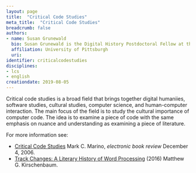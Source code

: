 ```yaml
---
layout: page
title:  "Critical Code Studies"
meta_title:  "Critical Code Studies"
breadcrumb: false
authors: 
- name: Susan Grunewald
  bio: Susan Grunewald is the Digital History Postdoctoral Fellow at the University of Pittsburgh’s World History Center. She received her PhD from Carnegie Mellon University, where she was a two-time A.W. Mellon Fellow in Digital Humanities. Her research focuses on Soviet history, particularly German prisoners of war in the USSR during and after the Second World War.
  affiliation: University of Pittsburgh
  uri:
identifier: criticalcodestudies
disciplines: 
- lcs
- english
creationdate: 2019-08-05
---
```


Critical code studies is a broad field that brings together digital humaniies, software studies, cultural studies, computer science, and human-computer interaction. The main focus of the field is to study the cultural importance of computer code. The idea is to examine a piece of code with the same emphasis on nuance and understanding as examining a piece of literature. 

For more information see:
 -  [Critical Code Studies](http://electronicbookreview.com/essay/critical-code-studies/) Mark C. Marino, *electronic book review* December 4, 2006. 
 -  [Track Changes: A Literary History of Word Processing](https://books.google.com/books?id=5gUEDAAAQBAJ&printsec=frontcover&dq=matthew+kirschenbaum&hl=en&sa=X&ved=0ahUKEwjR5PHJwuzjAhXhSt8KHXBNDuwQ6AEIMDAB#v=onepage&q=matthew%20kirschenbaum&f=false) (2016) Matthew G. Kirschenbaum.
